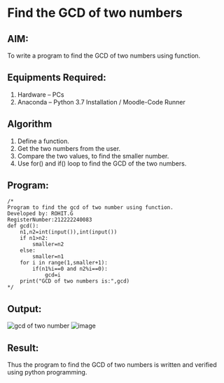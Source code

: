 # Find the GCD of two numbers

## AIM:
To write a program to find the GCD of two numbers using function.

## Equipments Required:
1. Hardware – PCs
2. Anaconda – Python 3.7 Installation / Moodle-Code Runner

## Algorithm
1. Define a function.
2. Get the two numbers from the user.
3. Compare the two values, to find the smaller number.
4. Use for() and if() loop to find the GCD of the two numbers.

## Program:
```
/*
Program to find the gcd of two number using function.
Developed by: ROHIT.G
RegisterNumber:212222240083
def gcd():
    n1,n2=int(input()),int(input())
    if n1>n2:
        smaller=n2
    else:
        smaller=n1
    for i in range(1,smaller+1):
        if(n1%i==0 and n2%i==0):
            gcd=i
    print("GCD of two numbers is:",gcd)
*/
```

## Output:
![gcd of two number](gcd.png)
![image](https://github.com/rohitgunasekaran/GCD-of-two-numbers/assets/119404546/3b51d0ad-eb5e-4822-af3c-e6153196ef8f)




## Result:
Thus the program to find the GCD of two numbers is written and verified using python programming.
